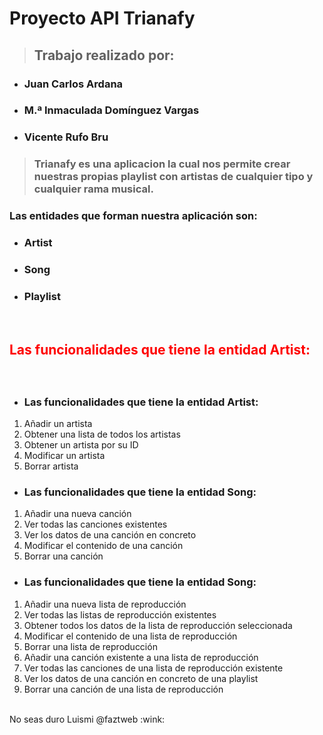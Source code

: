 # **Proyecto API Trianafy**
> ## **Trabajo realizado por:**
* ### Juan Carlos Ardana
* ### M.ª Inmaculada Domínguez Vargas
* ### Vicente Rufo Bru


> ### **Trianafy** es una aplicacion la cual nos permite crear nuestras propias playlist con artistas de cualquier tipo y cualquier rama musical.


### Las entidades que forman nuestra aplicación son:
* ### Artist
* ### Song
* ### Playlist
</br>

<h2><p><span style="color:red">Las funcionalidades que tiene la entidad Artist:</span></p></h2>
</br>


* ### **Las funcionalidades que tiene la entidad Artist:**

1. Añadir un artista
2. Obtener una lista de todos los artistas
3. Obtener un artista por su ID
4. Modificar un artista
5. Borrar artista

* ### **Las funcionalidades que tiene la entidad Song:**

1. Añadir una nueva canción
2. Ver todas las canciones existentes
3. Ver los datos de una canción en concreto
4. Modificar el contenido de una canción
5. Borrar una canción

* ### **Las funcionalidades que tiene la entidad Song:**

1. Añadir una nueva lista de reproducción
2. Ver todas las listas de reproducción existentes
3. Obtener todos los datos de la lista de reproducción seleccionada
4. Modificar el contenido de una lista de reproducción
5. Borrar una lista de reproducción
6. Añadir una canción existente a una lista de reproducción
7. Ver todas las canciones de una lista de reproducción existente
8. Ver los datos de una canción en concreto de una playlist
9. Borrar una canción de una lista de reproducción

</br>
No seas duro Luismi @faztweb :wink:




